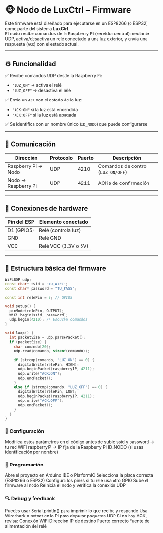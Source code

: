 # 🐵 Nodo de LuxCtrl – Firmware

Este firmware está diseñado para ejecutarse en un ESP8266 (o ESP32) como parte del sistema **LuxCtrl**.  
El nodo recibe comandos de la Raspberry Pi (servidor central) mediante UDP, activa/desactiva un relé conectado a una luz exterior, y envía una respuesta (`ACK`) con el estado actual.

---

## ⚙️ Funcionalidad

✅ Recibe comandos UDP desde la Raspberry Pi:
- `"LUZ_ON"` → activa el relé
- `"LUZ_OFF"` → desactiva el relé

✅ Envía un `ACK` con el estado de la luz:
- `"ACK:ON"` si la luz está encendida
- `"ACK:OFF"` si la luz está apagada

✅ Se identifica con un nombre único (`ID_NODO`) que puede configurarse

---

## 📡 Comunicación

| Dirección           | Protocolo | Puerto | Descripción                         |
|--------------------|-----------|--------|-------------------------------------|
| Raspberry Pi → Nodo | UDP       | 4210   | Comandos de control (`LUZ_ON/OFF`)  |
| Nodo → Raspberry Pi | UDP       | 4211   | ACKs de confirmación                |

---

## 🔌 Conexiones de hardware

| Pin del ESP | Elemento conectado    |
|-------------|-----------------------|
| D1 (GPIO5)  | Relé (controla luz)   |
| GND         | Relé GND              |
| VCC         | Relé VCC (3.3V o 5V)  |

---

## 🧠 Estructura básica del firmware

```cpp
WiFiUDP udp;
const char* ssid = "TU_WIFI";
const char* password = "TU_PASS";

const int relePin = 5; // GPIO5

void setup() {
  pinMode(relePin, OUTPUT);
  WiFi.begin(ssid, password);
  udp.begin(4210); // Escucha comandos
}

void loop() {
  int packetSize = udp.parsePacket();
  if (packetSize) {
    char comando[20];
    udp.read(comando, sizeof(comando));
    
    if (strcmp(comando, "LUZ_ON") == 0) {
      digitalWrite(relePin, HIGH);
      udp.beginPacket(raspberryIP, 4211);
      udp.write("ACK:ON");
      udp.endPacket();
    }
    else if (strcmp(comando, "LUZ_OFF") == 0) {
      digitalWrite(relePin, LOW);
      udp.beginPacket(raspberryIP, 4211);
      udp.write("ACK:OFF");
      udp.endPacket();
    }
  }
}
```

### 📝 Configuración
Modifica estos parámetros en el código antes de subir:
ssid y password → tu red WiFi
raspberryIP → IP fija de la Raspberry Pi
ID_NODO (si usas identificación por nombre)

### 🚀 Programación
Abre el proyecto en Arduino IDE o PlatformIO
Selecciona la placa correcta (ESP8266 o ESP32)
Configura los pines si tu relé usa otro GPIO
Sube el firmware al nodo
Reinicia el nodo y verifica la conexión UDP

### 🔍 Debug y feedback
Puedes usar Serial.println() para imprimir lo que recibe y responde
Usa Wireshark o netcat en la Pi para depurar paquetes UDP
Si no hay ACK, revisa:
Conexión WiFi
Dirección IP de destino
Puerto correcto
Fuente de alimentación del relé

